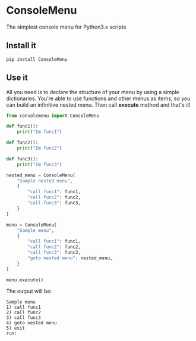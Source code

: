 # ConsoleMenu
The simplest console menu for Python3.x scripts

## Install it
```
pip install ConsoleMenu
```

## Use it
All you need is to declare the structure of your menu by using a simple dictionaries.
You're able to use functions and other menus as items, so you can build an infinitive nested menu.
Then call **execute** method and that's it!

```python
from consolemenu import ConsoleMenu

def func1():
    print("Im func1")

def func2():
    print("Im func2")

def func3():
    print("Im func3")

nested_menu = ConsoleMenu(
    "Sample nested menu",
    {
        "call func1": func1,
        "call func2": func2,
        "call func3": func3,
    }
)

menu = ConsoleMenu(
    "Sample menu",
    {
        "call func1": func1,
        "call func2": func2,
        "call func3": func3,
        "goto nested menu": nested_menu,
    }
)

menu.execute()
```

The output will be:
```
Sample menu
1) call func1
2) call func2
3) call func3
4) goto nested menu
5) exit
run:
```
